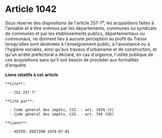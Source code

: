 # Article 1042

Sous réserve des dispositions de l'article 257-7°, les acquisitions faites à l'amiable et à titre onéreux par les
départements, communes ou syndicats de communes et par les établissements publics, départementaux ou communaux, ne donnent
lieu à aucune perception au profit du Trésor lorsqu'elles sont destinées à l'enseignement public, à l'assistance ou à
l'hygiène sociales, ainsi qu'aux travaux d'urbanisme et de construction, et qu'un arrêté préfectoral a déclaré, en cas
d'urgence, l'utilité publique de ces acquisitions sans qu'il soit besoin de procéder aux formalités d'enquête.

**Liens relatifs à cet article**

	**Cite**:

	  - CGI 257 7°

	**Cité par**:

	  - Code général des impôts, CGI. - art. 1929 (V)
	  - Code général des impôts, CGI. - art. 793 (VD)

	**Liens**:

	  - HISTO: EDITION 1979-07-01
